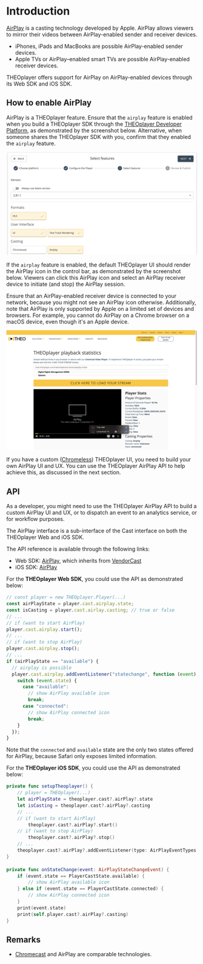 # Introduction

[AirPlay](https://www.apple.com/airplay/) is a casting technology developed by Apple.
AirPlay allows viewers to mirror their videos between AirPlay-enabled sender and receiver devices.

- iPhones, iPads and MacBooks are possible AirPlay-enabled sender devices.
- Apple TVs or AirPlay–enabled smart TVs are possible AirPlay-enabled receiver devices.

THEOplayer offers support for AirPlay on AirPlay-enabled devices through its Web SDK and iOS SDK.

## How to enable AirPlay

AirPlay is a THEOplayer feature.
Ensure that the `airplay` feature is enabled when you build a THEOplayer SDK through the [THEOplayer Developer Platform](https://portal.theoplayer.com/),
as demonstrated by the screenshot below.
Alternative, when someone shares the THEOplayer SDK with you, confirm that they enabled the `airplay` feature.

![Enable Airplay](../../../../../theoplayer/assets/img/portal-airplay-enabled.png)

If the `airplay` feature is enabled, the default THEOplayer UI should render the AirPlay icon in the control bar,
as demonstrated by the screenshot below.
Viewers can click this AirPlay icon and select an AirPlay receiver device to initiate (and stop) the AirPlay session.

Ensure that an AirPlay-enabled receiver device is connected to your network, because you might not see an AirPlay icon otherwise.
Additionally, note that AirPlay is only supported by Apple on a limited set of devices and browsers.
For example, you cannot do AirPlay on a Chrome browser on a macOS device, even though it's an Apple device.

![AirPlay demo](../../../../../theoplayer/assets/img/airplay-demo-theoplayer.png)

If you have a custom ([Chromeless](../../../how-to-guides/11-ui/06-how-to-build-chromeless-ui.md)) THEOplayer UI,
you need to build your own AirPlay UI and UX. You can use the THEOplayer AirPlay API to help achieve this, as discussed in the next section.

## API

As a developer, you might need to use the THEOplayer AirPlay API to build a custom AirPlay UI and UX,
or to dispatch an event to an analytics service, or for workflow purposes.

The AirPlay interface is a sub-interface of the Cast interface on both the THEOplayer Web and iOS SDK.

The API reference is available through the following links:

- Web SDK: [AirPlay](pathname:///theoplayer/v6/api-reference/web/interfaces/AirPlay.html), which inherits from [VendorCast](pathname:///theoplayer/v6/api-reference/web/interfaces/VendorCast.html)
- iOS SDK: [AirPlay](pathname:///theoplayer/v6/api-reference/ios/Protocols/AirPlay.html)

For the **THEOplayer Web SDK**, you could use the API as demonstrated below:

```javascript
// const player = new THEOplayer.Player(...)
const airPlayState = player.cast.airplay.state;
const isCasting = player.cast.airlay.casting; // true or false
// ...
// if (want to start AirPlay)
player.cast.airplay.start();
// ...
// if (want to stop AirPlay)
player.cast.airplay.stop();
// ...
if (airPlayState == "available") {
  // airplay is possible
  player.cast.airplay.addEventListener("statechange", function (event) {
    switch (event.state) {
      case "available":
        // show AirPlay available icon
        break;
      case "connected":
        // show AirPlay connected icon
        break;
    }
  });
}
```

Note that the `connected` and `available` state are the only two states offered for AirPlay, because
Safari only exposes limited information.

For the **THEOplayer iOS SDK**, you could use the API as demonstrated below:

```swift
private func setupTheoplayer() {
    // player = THEOplayer(...)
    let airPlayState = theoplayer.cast?.airPlay?.state
    let isCasting = theoplayer.cast?.airPlay?.casting
    // ...
    // if (want to start AirPlay)
        theoplayer.cast?.airPlay?.start()
    // if (want to stop AirPlay)
        theoplayer.cast?.airPlay?.stop()
    // ...
    theoplayer.cast?.airPlay?.addEventListener(type: AirPlayEventTypes.STATE_CHANGE, listener: onStateChange)
}

private func onStateChange(event: AirPlayStateChangeEvent) {
    if (event.state == PlayerCastState.available) {
        // show AirPlay available icon
    } else if (event.state == PlayerCastState.connected) {
        // show AirPlay connected icon
    }
    print(event.state)
    print(self.player.cast?.airPlay?.casting)
}
```

## Remarks

- [Chromecast](../../../how-to-guides/03-cast/01-chromecast/00-introduction.md) and AirPlay are comparable technologies.
